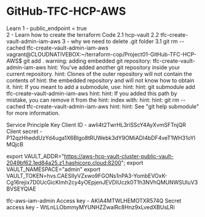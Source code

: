 # GitHub-TFC-HCP-AWS

Learn
1 -  public_endpoint = true  
2 - Learn how to create the terraform Code
    2.1 hcp-vault
    2.2 tfc-create-vault-admin-iam-aws
3 - why we need to delete .git folder
    3.1 git rm --cached tfc-create-vault-admin-iam-aws
    vagrant@CLOUDNATIVEBOX:~/terraform-cop/Project01-GitHub-TFC-HCP-AWS$ git add .
warning: adding embedded git repository: tfc-create-vault-admin-iam-aws
hint: You've added another git repository inside your current repository.
hint: Clones of the outer repository will not contain the contents of
hint: the embedded repository and will not know how to obtain it.
hint: If you meant to add a submodule, use:
hint: 
hint:   git submodule add <url> tfc-create-vault-admin-iam-aws
hint: 
hint: If you added this path by mistake, you can remove it from the
hint: index with:
hint: 
hint:   git rm --cached tfc-create-vault-admin-iam-aws
hint: 
hint: See "git help submodule" for more information.

Service Principle Key
Client ID - awIi4t2TwrHL3riSScY4AyXvmSFTnjQR
Client secret - P12qzHheddUzYd4uga1X6Blgo8tRUWebk3dY9OMiADI4bDF4veT1WH31oYlMQjcB

export VAULT_ADDR="https://aws-hcp-vault-cluster-public-vault-2049bf62.1ed84a25.z1.hashicorp.cloud:8200"; export VAULT_NAMESPACE="admin"
export VAULT_TOKEN=hvs.CAESIIyVZxwo9FGONs1nPA3-YombEVOxK-Cg16rejix7D0UcGicKImh2cy4yOEpjenJEVDlUczk0T1h3NVhQMUNWSUIuV3BVSEYQlAE

tfc-aws-iam-admin
Access key - AKIA4MTWLHEMOTXR574Q
Secret access key - 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
